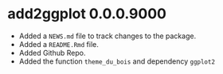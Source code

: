 # add2ggplot 0.0.0.9000

* Added a `NEWS.md` file to track changes to the package.
* Added a `README.Rmd` file.
* Added Github Repo.
* Added the function `theme_du_bois` and dependency `ggplot2`
